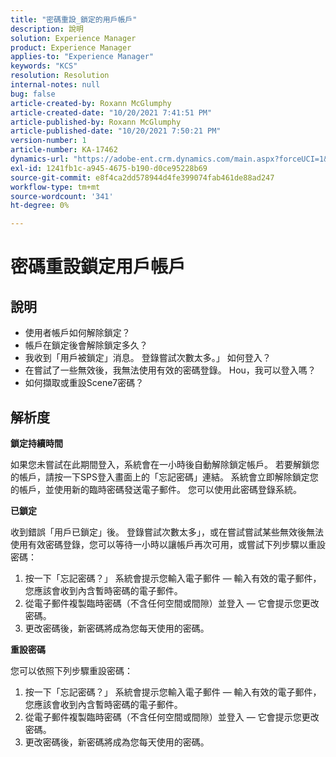 ```yaml
---
title: "密碼重設_鎖定的用戶帳戶"
description: 說明
solution: Experience Manager
product: Experience Manager
applies-to: "Experience Manager"
keywords: "KCS"
resolution: Resolution
internal-notes: null
bug: false
article-created-by: Roxann McGlumphy
article-created-date: "10/20/2021 7:41:51 PM"
article-published-by: Roxann McGlumphy
article-published-date: "10/20/2021 7:50:21 PM"
version-number: 1
article-number: KA-17462
dynamics-url: "https://adobe-ent.crm.dynamics.com/main.aspx?forceUCI=1&pagetype=entityrecord&etn=knowledgearticle&id=82867dbf-dd31-ec11-b6e5-000d3a5ba97a"
exl-id: 1241fb1c-a945-4675-b190-d0ce95228b69
source-git-commit: e8f4ca2dd578944d4fe399074fab461de88ad247
workflow-type: tm+mt
source-wordcount: '341'
ht-degree: 0%

---
```


# 密碼重設鎖定用戶帳戶

## 說明


- 使用者帳戶如何解除鎖定？
- 帳戶在鎖定後會解除鎖定多久？
- 我收到「用戶被鎖定」消息。 登錄嘗試次數太多。」 如何登入？
- 在嘗試了一些無效後，我無法使用有效的密碼登錄。 Hou，我可以登入嗎？
- 如何擷取或重設Scene7密碼？



## 解析度


<b>鎖定持續時間</b>

如果您未嘗試在此期間登入，系統會在一小時後自動解除鎖定帳戶。 若要解鎖您的帳戶，請按一下SPS登入畫面上的「忘記密碼」連結。 系統會立即解除鎖定您的帳戶，並使用新的臨時密碼發送電子郵件。 您可以使用此密碼登錄系統。



<b>已鎖定</b>

收到錯誤「用戶已鎖定」後。 登錄嘗試次數太多」，或在嘗試嘗試某些無效後無法使用有效密碼登錄，您可以等待一小時以讓帳戶再次可用，或嘗試下列步驟以重設密碼：
1. 按一下「忘記密碼？」 系統會提示您輸入電子郵件 — 輸入有效的電子郵件，您應該會收到內含暫時密碼的電子郵件。
2. 從電子郵件複製臨時密碼（不含任何空間或間隙）並登入 — 它會提示您更改密碼。
3. 更改密碼後，新密碼將成為您每天使用的密碼。

<b>重設密碼</b>

您可以依照下列步驟重設密碼：

1. 按一下「忘記密碼？」 系統會提示您輸入電子郵件 — 輸入有效的電子郵件，您應該會收到內含暫時密碼的電子郵件。
2. 從電子郵件複製臨時密碼（不含任何空間或間隙）並登入 — 它會提示您更改密碼。
3. 更改密碼後，新密碼將成為您每天使用的密碼。
